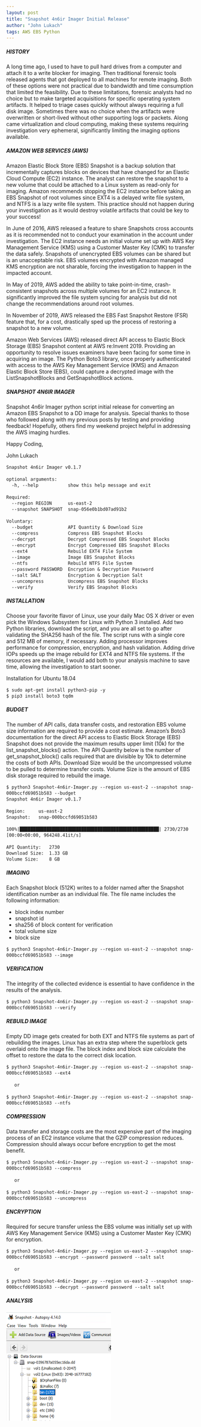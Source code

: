 ```yaml
---
layout: post
title: "Snapshot 4n6ir Imager Initial Release"
author: "John Lukach"
tags: AWS EBS Python
---
```


##### HISTORY

A long time ago, I used to have to pull hard drives from a computer and attach it to a write blocker for imaging. Then traditional forensic tools released agents that got deployed to all machines for remote imaging. Both of these options were not practical due to bandwidth and time consumption that limited the feasibility. Due to these limitations, forensic analysts had no choice but to make targeted acquisitions for specific operating system artifacts. It helped to triage cases quickly without always requiring a full disk image.  Sometimes there was no choice when the artifacts were overwritten or short-lived without other supporting logs or packets. Along came virtualization and cloud computing, making these systems requiring investigation very ephemeral, significantly limiting the imaging options available.

##### AMAZON WEB SERVICES (AWS)

Amazon Elastic Block Store (EBS) Snapshot is a backup solution that incrementally captures blocks on devices that have changed for an Elastic Cloud Compute (EC2) instance. The analyst can restore the snapshot to a new volume that could be attached to a Linux system as read-only for imaging. Amazon recommends stopping the EC2 instance before taking an EBS Snapshot of root volumes since EXT4 is a delayed write file system, and NTFS is a lazy write file system. This practice should not happen during your investigation as it would destroy volatile artifacts that could be key to your success!

In June of 2016, AWS released a feature to share Snapshots cross accounts as it is recommended not to conduct your examination in the account under investigation.  The EC2 instance needs an initial volume set up with AWS Key Management Service (KMS) using a Customer Master Key (CMK) to transfer the data safely. Snapshots of unencrypted EBS volumes can be shared but is an unacceptable risk. EBS volumes encrypted with Amazon managed KMS encryption are not sharable, forcing the investigation to happen in the impacted account.  

In May of 2019, AWS added the ability to take point-in-time, crash-consistent snapshots across multiple volumes for an EC2 instance. It significantly improved the file system syncing for analysis but did not change the recommendations around root volumes.

In November of 2019, AWS released the EBS Fast Snapshot Restore (FSR) feature that, for a cost, drastically sped up the process of restoring a snapshot to a new volume.  

Amazon Web Services (AWS) released direct API access to Elastic Block Storage (EBS) Snapshot content at AWS re:Invent 2019.  Providing an opportunity to resolve issues examiners have been facing for some time in acquiring an image. The Python Boto3 library, once properly authenticated with access to the AWS Key Management Service (KMS) and Amazon Elastic Block Store (EBS), could capture a decrypted image with the ListSnapshotBlocks and GetSnapshotBlock actions.

##### SNAPSHOT 4N6IR IMAGER

Snapshot 4n6ir Imager python script initial release for converting an Amazon EBS Snapshot to a DD image for analysis. Special thanks to those who followed along with my previous posts by testing and providing feedback! Hopefully, others find my weekend project helpful in addressing the AWS imaging hurdles.

Happy Coding,

John Lukach

```
Snapshot 4n6ir Imager v0.1.7

optional arguments:
  -h, --help           show this help message and exit

Required:
  --region REGION      us-east-2
  --snapshot SNAPSHOT  snap-056e0b1bd07ad91b2

Voluntary:
  --budget             API Quantity & Download Size
  --compress           Compress EBS Snapshot Blocks
  --decrypt            Decrypt Compressed EBS Snapshot Blocks
  --encrypt            Encrypt Compressed EBS Snapshot Blocks
  --ext4               Rebuild EXT4 File System
  --image              Image EBS Snapshot Blocks
  --ntfs               Rebuild NTFS File System
  --password PASSWORD  Encryption & Decryption Password
  --salt SALT          Encryption & Decryption Salt
  --uncompress         Uncompress EBS Snapshot Blocks
  --verify             Verify EBS Snapshot Blocks
```

##### INSTALLATION

Choose your favorite flavor of Linux, use your daily Mac OS X driver or even pick the Windows Subsystem for Linux with Python 3 installed. Add two Python libraries, download the script, and you are all set to go after validating the SHA256 hash of the file. The script runs with a single core and 512 MB of memory, if necessary.  Adding processor improves performance for compression, encryption, and hash validation. Adding drive IOPs speeds up the image rebuild for EXT4 and NTFS file systems. If the resources are available, I would add both to your analysis machine to save time, allowing the investigation to start sooner.

Installation for Ubuntu 18.04

```
$ sudo apt-get install python3-pip -y
$ pip3 install boto3 tqdm
```

##### BUDGET

The number of API calls, data transfer costs, and restoration EBS volume size information are required to provide a cost estimate. Amazon’s Boto3 documentation for the direct API access to Elastic Block Storage (EBS) Snapshot does not provide the maximum results upper limit (10k) for the list_snapshot_blocks() action. The API Quantity below is the number of get_snapshot_block() calls required that are divisible by 10k to determine the costs of both APIs. Download Size would be the uncompressed volume to be pulled to determine transfer costs. Volume Size is the amount of EBS disk storage required to rebuild the image.

```
$ python3 Snapshot-4n6ir-Imager.py --region us-east-2 --snapshot snap-000bccfd69051b583 --budget
Snapshot 4n6ir Imager v0.1.7

Region: 	us-east-2
Snapshot: 	snap-000bccfd69051b583

100%|████████████████████████████████████████████████████| 2730/2730 [00:00<00:00, 964248.41it/s]

API Quantity: 	2730
Download Size: 	1.33 GB
Volume Size: 	8 GB
```

##### IMAGING

Each Snapshot block (512K) writes to a folder named after the Snapshot identification number as an individual file. The file name includes the following information:

- block index number
- snapshot id
- sha256 of block content for verification
- total volume size
- block size

```
$ python3 Snapshot-4n6ir-Imager.py --region us-east-2 --snapshot snap-000bccfd69051b583 --image
```

##### VERIFICATION

The integrity of the collected evidence is essential to have confidence in the results of the analysis.

```
$ python3 Snapshot-4n6ir-Imager.py --region us-east-2 --snapshot snap-000bccfd69051b583 --verify
```

##### REBUILD IMAGE

Empty DD image gets created for both EXT and NTFS file systems as part of rebuilding the images. Linux has an extra step where the superblock gets overlaid onto the image file. The block index and block size calculate the offset to restore the data to the correct disk location.
```
$ python3 Snapshot-4n6ir-Imager.py --region us-east-2 --snapshot snap-000bccfd69051b583 --ext4

   or
   
$ python3 Snapshot-4n6ir-Imager.py --region us-east-2 --snapshot snap-000bccfd69051b583 --ntfs
```

##### COMPRESSION

Data transfer and storage costs are the most expensive part of the imaging process of an EC2 instance volume that the GZIP compression reduces. Compression should always occur before encryption to get the most benefit.

```
$ python3 Snapshot-4n6ir-Imager.py --region us-east-2 --snapshot snap-000bccfd69051b583 --compress

   or
   
$ python3 Snapshot-4n6ir-Imager.py --region us-east-2 --snapshot snap-000bccfd69051b583 --uncompress
```

##### ENCRYPTION

Required for secure transfer unless the EBS volume was initially set up with AWS Key Management Service (KMS) using a Customer Master Key (CMK) for encryption.

```
$ python3 Snapshot-4n6ir-Imager.py --region us-east-2 --snapshot snap-000bccfd69051b583 --encrypt --password password --salt salt

   or
   
$ python3 Snapshot-4n6ir-Imager.py --region us-east-2 --snapshot snap-000bccfd69051b583 --decrypt --password password --salt salt
```

##### ANALYSIS

![Snapshot-4n6ir-Imager](/images/2020/03/snapshot-4n6ir-imager.png)
